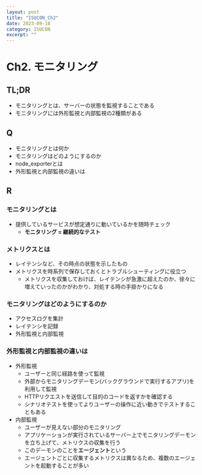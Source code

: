```yaml
---
layout: post
title: "ISUCON_Ch2"
date: 2023-09-18
category: ISUCON
excerpt: ""
---
```

# Ch2. モニタリング

## TL;DR
- モニタリングとは、サーバーの状態を監視することである
- モニタリングには外形監視と内部監視の2種類がある

## Q
- モニタリングとは何か
- モニタリングはどのようにするのか
- node_exporterとは
- 外形監視と内部監視の違いは


## R
### モニタリングとは
- 提供しているサービスが想定通りに動いているかを随時チェック
  - **モニタリング = 継続的なテスト**

### メトリクスとは
- レイテンシなど、その時点の状態を示したもの
- メトリクスを時系列で保存しておくとトラブルシューティングに役立つ
  - メトリクスを収集しておけば、レイテンシが急激に超えたのか、徐々に増えていったのかがわかり、対処する時の手掛かりになる

### モニタリングはどのようにするのか
- アクセスログを集計
- レイテンシを記録
- 外形監視と内部監視

### 外形監視と内部監視の違いは
- 外形監視
  - ユーザーと同じ経路を使って監視
  - 外部からモニタリングデーモン(バックグラウンドで実行するアプリ)を利用して監視
  - HTTPリクエストを送信して目的のコードを返すかを確認する
  - シナリオテストを使ってよりユーザーの操作に近い動きでテストすることもある
- 内部監視
  - ユーザーが見えない部分のモニタリング
  - アプリケーションが実行されているサーバー上でモニタリングデーモンを立ち上げて、メトリクスの収集を行う
  - このデーモンのことを**エージェント**という
  - エージェントごとに収集するメトリクスは異なるため、複数のエージェントを起動することが多い
